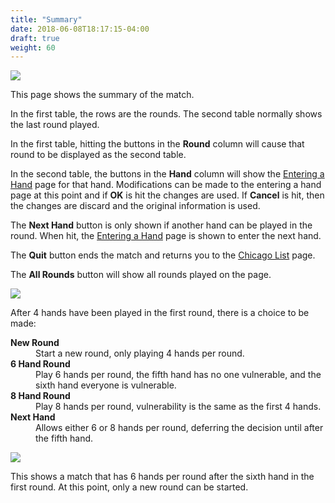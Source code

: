 ```yaml
---
title: "Summary"
date: 2018-06-08T18:17:15-04:00
draft: true
weight: 60
---
```


<div class="withBorder">

<img src="../images/gen/Chicago/SummaryPage.png"/>

</div>

This page shows the summary of the match.

In the first table, the rows are the rounds.  The second table normally shows the last round played.

In the first table, hitting the buttons in the **Round** column will cause that round to be displayed as the second table.

In the second table, the buttons in the **Hand** column will show the [Entering a Hand](hand.html) page for that hand.  Modifications can be made to the entering a hand page at this point and if **OK** is hit the changes are used.  If **Cancel** is hit, then the changes are discard and the original information is used. 

The **Next Hand** button is only shown if another hand can be played in the round.  When hit, the [Entering a Hand](hand.html) page is shown to enter the next hand.

The **Quit** button ends the match and returns you to the [Chicago List](list.html) page.

The **All Rounds** button will show all rounds played on the page.

<div class="withBorder">

<img src="../images/gen/Chicago/SummaryPage4.png"/>

</div>

After 4 hands have been played in the first round, there is a choice to be made:

<dl>
<dt><b>New Round</b></dt>
<dd>Start a new round, only playing 4 hands per round.</dd>
<dt><b>6 Hand Round</b></dt>
<dd>Play 6 hands per round, the fifth hand has no one vulnerable, and the sixth hand everyone is vulnerable.</dd>
<dt><b>8 Hand Round</b></dt>
<dd>Play 8 hands per round, vulnerability is the same as the first 4 hands.</dd>
<dt><b>Next Hand</b></dt>
<dd>Allows either 6 or 8 hands per round, deferring the decision until after the fifth hand.</dd>
</dl>

<div class="withBorder">

<img src="../images/gen/Chicago/SummaryPage6.png"/>

</div>

This shows a match that has 6 hands per round after the sixth hand in the first round.  At this point, only a new round can be started.
